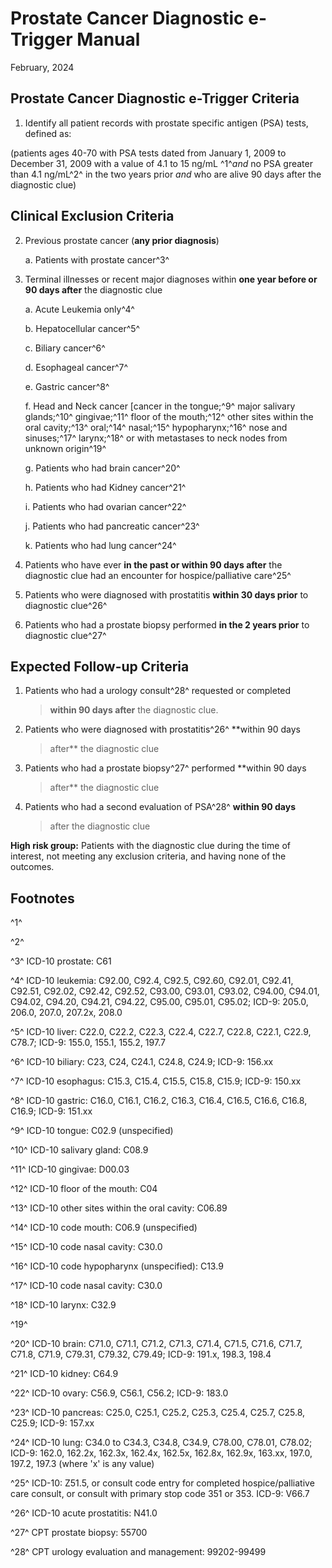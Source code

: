# Prostate Cancer Diagnostic e-Trigger Manual

February, 2024

## Prostate Cancer Diagnostic e-Trigger Criteria

1.  Identify all patient records with prostate specific antigen (PSA)
    tests, defined as:

(patients ages 40-70 with PSA tests dated from January 1, 2009 to
December 31, 2009 with a value of 4.1 to 15 ng/mL ^1^*and* no PSA
greater than 4.1 ng/mL^2^ in the two years prior *and* who are alive 90
days after the diagnostic clue)

## Clinical Exclusion Criteria

2.  Previous prostate cancer (**any prior diagnosis**)

    a.  Patients with prostate cancer^3^

3.  Terminal illnesses or recent major diagnoses within **one year
    before or 90 days after** the diagnostic clue

    a.  Acute Leukemia only^4^

    b.  Hepatocellular cancer^5^

    c.  Biliary cancer^6^

    d.  Esophageal cancer^7^

    e.  Gastric cancer^8^

    f.  Head and Neck cancer \[cancer in the tongue;^9^ major salivary
        glands;^10^ gingivae;^11^ floor of the mouth;^12^ other sites
        within the oral cavity;^13^ oral;^14^ nasal;^15^
        hypopharynx;^16^ nose and sinuses;^17^ larynx;^18^ or with
        metastases to neck nodes from unknown origin^19^

    g.  Patients who had brain cancer^20^

    h.  Patients who had Kidney cancer^21^

    i.  Patients who had ovarian cancer^22^

    j.  Patients who had pancreatic cancer^23^

    k.  Patients who had lung cancer^24^

4.  Patients who have ever **in the past or within 90 days after** the
    diagnostic clue had an encounter for hospice/palliative care^25^

5.  Patients who were diagnosed with prostatitis **within 30 days
    prior** to diagnostic clue^26^

6.  Patients who had a prostate biopsy performed **in the 2 years
    prior** to diagnostic clue^27^

## Expected Follow-up Criteria

1.  Patients who had a urology consult^28^ requested or completed
    > **within 90 days after** the diagnostic clue.

2.  Patients who were diagnosed with prostatitis^26^ **within 90 days
    > after** the diagnostic clue

3.  Patients who had a prostate biopsy^27^ performed **within 90 days
    > after** the diagnostic clue

4.  Patients who had a second evaluation of PSA^28^ **within 90 days**
    > after the diagnostic clue

**High risk group:** Patients with the diagnostic clue during the time
of interest, not meeting any exclusion criteria, and having none of the
outcomes.





## Footnotes

^1^

^2^

^3^ ICD-10 prostate: C61

^4^ ICD-10 leukemia: C92.00, C92.4, C92.5, C92.60, C92.01, C92.41,
C92.51, C92.02, C92.42, C92.52, C93.00, C93.01, C93.02, C94.00, C94.01,
C94.02, C94.20, C94.21, C94.22, C95.00, C95.01, C95.02; ICD-9: 205.0,
206.0, 207.0, 207.2x, 208.0

^5^ ICD-10 liver: C22.0, C22.2, C22.3, C22.4, C22.7, C22.8, C22.1,
C22.9, C78.7; ICD-9: 155.0, 155.1, 155.2, 197.7

^6^ ICD-10 biliary: C23, C24, C24.1, C24.8, C24.9; ICD-9: 156.xx

^7^ ICD-10 esophagus: C15.3, C15.4, C15.5, C15.8, C15.9; ICD-9: 150.xx

^8^ ICD-10 gastric: C16.0, C16.1, C16.2, C16.3, C16.4, C16.5, C16.6,
C16.8, C16.9; ICD-9: 151.xx

^9^ ICD-10 tongue: C02.9 (unspecified)

^10^ ICD-10 salivary gland: C08.9

^11^ ICD-10 gingivae: D00.03

^12^ ICD-10 floor of the mouth: C04

^13^ ICD-10 other sites within the oral cavity: C06.89

^14^ ICD-10 code mouth: C06.9 (unspecified)

^15^ ICD-10 code nasal cavity: C30.0

^16^ ICD-10 code hypopharynx (unspecified): C13.9

^17^ ICD-10 code nasal cavity: C30.0

^18^ ICD-10 larynx: C32.9

^19^

^20^ ICD-10 brain: C71.0, C71.1, C71.2, C71.3, C71.4, C71.5, C71.6,
C71.7, C71.8, C71.9, C79.31, C79.32, C79.49; ICD-9: 191.x, 198.3, 198.4

^21^ ICD-10 kidney: C64.9

^22^ ICD-10 ovary: C56.9, C56.1, C56.2; ICD-9: 183.0

^23^ ICD-10 pancreas: C25.0, C25.1, C25.2, C25.3, C25.4, C25.7, C25.8,
C25.9; ICD-9: 157.xx

^24^ ICD-10 lung: C34.0 to C34.3, C34.8, C34.9, C78.00, C78.01, C78.02;
ICD-9: 162.0, 162.2x, 162.3x, 162.4x, 162.5x, 162.8x, 162.9x, 163.xx,
197.0, 197.2, 197.3 (where 'x' is any value)

^25^ ICD-10: Z51.5, or consult code entry for completed
hospice/palliative care consult, or consult with primary stop code 351
or 353. ICD-9: V66.7

^26^ ICD-10 acute prostatitis: N41.0

^27^ CPT prostate biopsy: 55700

^28^ CPT urology evaluation and management: 99202-99499
